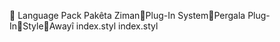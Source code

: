       Language Pack   Pakêta Ziman   Plug-In System   Pergala Plug-In   Style   Awayî
   index.styl
   index.styl